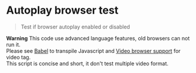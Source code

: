 # Autoplay browser test

> Test if browser autoplay enabled or disabled

**Warning**
This code use advanced language features, old browsers can not run it.  
Please see [Babel](https://babeljs.io/) to transpile Javascript and [Video browser support](https://developer.mozilla.org/en-US/docs/Web/HTML/Supported_media_formats) for video tag.  
This script is concise and short, it don't test multiple video format.

